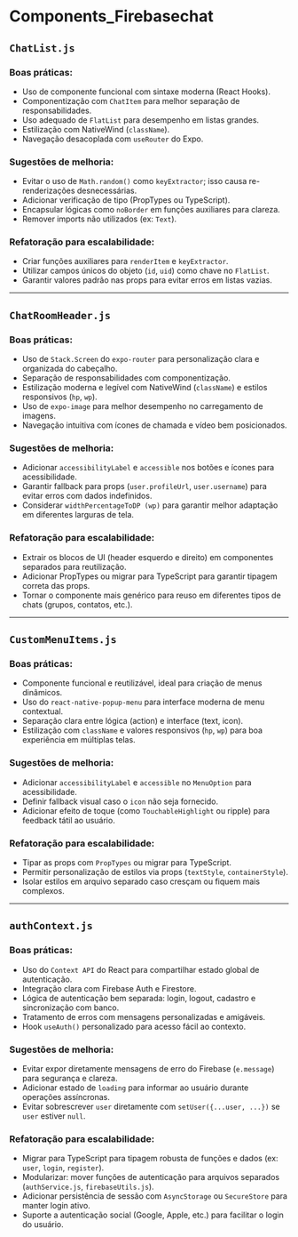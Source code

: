 # Components_Firebasechat

##  `ChatList.js`

###  Boas práticas:
- Uso de componente funcional com sintaxe moderna (React Hooks).
- Componentização com `ChatItem` para melhor separação de responsabilidades.
- Uso adequado de `FlatList` para desempenho em listas grandes.
- Estilização com NativeWind (`className`).
- Navegação desacoplada com `useRouter` do Expo.

###  Sugestões de melhoria:
- Evitar o uso de `Math.random()` como `keyExtractor`; isso causa re-renderizações desnecessárias.
- Adicionar verificação de tipo (PropTypes ou TypeScript).
- Encapsular lógicas como `noBorder` em funções auxiliares para clareza.
- Remover imports não utilizados (ex: `Text`).

###  Refatoração para escalabilidade:
- Criar funções auxiliares para `renderItem` e `keyExtractor`.
- Utilizar campos únicos do objeto (`id`, `uid`) como chave no `FlatList`.
- Garantir valores padrão nas props para evitar erros em listas vazias.

---

##  `ChatRoomHeader.js`

###  Boas práticas:
- Uso de `Stack.Screen` do `expo-router` para personalização clara e organizada do cabeçalho.
- Separação de responsabilidades com componentização.
- Estilização moderna e legível com NativeWind (`className`) e estilos responsivos (`hp`, `wp`).
- Uso de `expo-image` para melhor desempenho no carregamento de imagens.
- Navegação intuitiva com ícones de chamada e vídeo bem posicionados.

### Sugestões de melhoria:
- Adicionar `accessibilityLabel` e `accessible` nos botões e ícones para acessibilidade.
- Garantir fallback para props (`user.profileUrl`, `user.username`) para evitar erros com dados indefinidos.
- Considerar `widthPercentageToDP (wp)` para garantir melhor adaptação em diferentes larguras de tela.

###  Refatoração para escalabilidade:
- Extrair os blocos de UI (header esquerdo e direito) em componentes separados para reutilização.
- Adicionar PropTypes ou migrar para TypeScript para garantir tipagem correta das props.
- Tornar o componente mais genérico para reuso em diferentes tipos de chats (grupos, contatos, etc.).

---

##  `CustomMenuItems.js`

###  Boas práticas:
- Componente funcional e reutilizável, ideal para criação de menus dinâmicos.
- Uso do `react-native-popup-menu` para interface moderna de menu contextual.
- Separação clara entre lógica (action) e interface (text, icon).
- Estilização com `className` e valores responsivos (`hp`, `wp`) para boa experiência em múltiplas telas.

###  Sugestões de melhoria:
- Adicionar `accessibilityLabel` e `accessible` no `MenuOption` para acessibilidade.
- Definir fallback visual caso o `icon` não seja fornecido.
- Adicionar efeito de toque (como `TouchableHighlight` ou ripple) para feedback tátil ao usuário.

###  Refatoração para escalabilidade:
- Tipar as props com `PropTypes` ou migrar para TypeScript.
- Permitir personalização de estilos via props (`textStyle`, `containerStyle`).
- Isolar estilos em arquivo separado caso cresçam ou fiquem mais complexos.

---

##  `authContext.js`

###  Boas práticas:
- Uso do `Context API` do React para compartilhar estado global de autenticação.
- Integração clara com Firebase Auth e Firestore.
- Lógica de autenticação bem separada: login, logout, cadastro e sincronização com banco.
- Tratamento de erros com mensagens personalizadas e amigáveis.
- Hook `useAuth()` personalizado para acesso fácil ao contexto.

###  Sugestões de melhoria:
- Evitar expor diretamente mensagens de erro do Firebase (`e.message`) para segurança e clareza.
- Adicionar estado de `loading` para informar ao usuário durante operações assíncronas.
- Evitar sobrescrever `user` diretamente com `setUser({...user, ...})` se `user` estiver `null`.

###  Refatoração para escalabilidade:
- Migrar para TypeScript para tipagem robusta de funções e dados (ex: `user`, `login`, `register`).
- Modularizar: mover funções de autenticação para arquivos separados (`authService.js`, `firebaseUtils.js`).
- Adicionar persistência de sessão com `AsyncStorage` ou `SecureStore` para manter login ativo.
- Suporte a autenticação social (Google, Apple, etc.) para facilitar o login do usuário.
